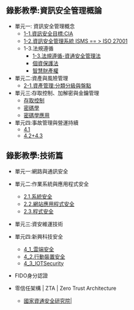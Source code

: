 ## 錄影教學:資訊安全管理概論
- 單元一: 資訊安全管理概念
  - [1-1.資訊安全目標:CIA](https://youtu.be/bwHewe6allU)
  - [1-2.資訊安全管理系統 ISMS == > ISO 27001](https://youtu.be/gTvsRTHUjKE)
  - 1-3.法規遵循
    - [1-3.法規遵循-資通安全管理法](https://youtu.be/jVmawr0oa9s)
    - [個資保護法](https://youtu.be/VdyYUolU4sw)
    - [智慧財產權](https://youtu.be/4yHJv_mkqBg)
- 單元二:資產與風險管理
  - [2-1.資產管理:分類分級與盤點](https://youtu.be/TcH-fQPTytA)
- 單元三:存取控制、加解密與金鑰管理
  - [存取控制](https://youtu.be/N2AVpmYAjoM)
  - [密碼學](https://youtu.be/_goeHFFQXLg)
  - [密碼學應用](https://youtu.be/MIaSAjvdHnk)
- 單元四:事故管理與營運持續
  - [4.1](https://youtu.be/h8lQEYPHaRs)
  - [4.2+4.3](https://youtu.be/e97DdQd1nw0) 
## 錄影教學:技術篇
- 單元一:網路與通訊安全
- 單元二:作業系統與應用程式安全
  - [2.1.系統安全]()
  - [2.2.網站應用程式安全]()
  - [2.3.程式安全]() 
- 單元三:資安維運技術
- 單元四:新興科技安全
  - [4_1_雲端安全](https://youtu.be/294mH9kNAuk)
  - [4_2.行動裝置安全](https://youtu.be/_sdXIay3W3w)
  - [4_3_IOTSecurity](https://youtu.be/922B9ey8weo)


- FIDO身分認證
- 零信任架構 | ZTA | Zero Trust Architecture
  - [國家資通安全研究院|](https://www.nics.nat.gov.tw/core_business/cybersecurity_defense/ZTA/) 
